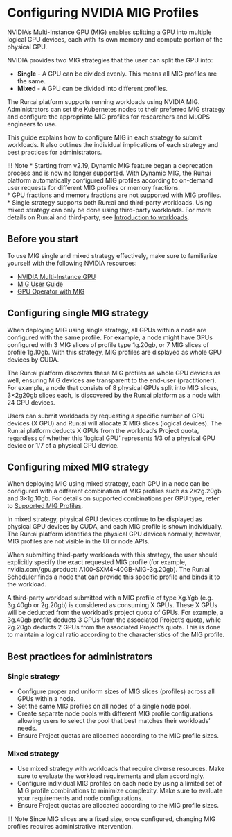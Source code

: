 # Configuring NVIDIA MIG Profiles

NVIDIA’s Multi-Instance GPU (MIG) enables splitting a GPU into multiple logical GPU devices, each with its own memory and compute portion of the physical GPU. 

NVIDIA provides two MIG strategies that the user can split the GPU into:

* __Single__ - A GPU can be divided evenly. This means all MIG profiles are the same. 
* __Mixed__ - A GPU can be divided into different profiles. 

The Run:ai platform supports running workloads using NVIDIA MIG. Administrators can set the Kubernetes nodes to their preferred MIG strategy and configure the appropriate MIG profiles for researchers and MLOPS engineers to use. 

This guide explains how to configure MIG in each strategy to submit workloads. It also outlines the individual implications of each strategy and best practices for administrators.

!!! Note
    * Starting from v2.19, Dynamic MIG feature began a deprecation process and is now no longer supported. With Dynamic MIG, the Run:ai platform automatically configured MIG profiles according to on-demand user requests for different MIG profiles or memory fractions.  
    * GPU fractions and memory fractions are not supported with MIG profiles.
    * Single strategy supports both Run:ai and third-party workloads. Using mixed strategy can only be done using third-party workloads. For more details on Run:ai and third-party, see [Introduction to workloads](../../workloads/overviews/introduction-to-workloads.md).

## Before you start

To use MIG single and mixed strategy effectively, make sure to familiarize yourself with the following NVIDIA resources:

* [NVIDIA Multi-Instance GPU](https://www.nvidia.com/en-eu/technologies/multi-instance-gpu/)
* [MIG User Guide](https://docs.nvidia.com/datacenter/tesla/mig-user-guide/index.html) 
* [GPU Operator with MIG](https://docs.nvidia.com/datacenter/cloud-native/gpu-operator/latest/gpu-operator-mig.html) 

## Configuring single MIG strategy

When deploying MIG using single strategy, all GPUs within a node are configured with the same profile. For example, a node might have GPUs configured with 3 MIG slices of profile type 1g.20gb, or 7 MIG slices of profile 1g.10gb. With this strategy, MIG profiles are displayed as whole GPU devices by CUDA. 

The Run:ai platform discovers these MIG profiles as whole GPU devices as well, ensuring MIG devices are transparent to the end-user (practitioner). For example, a node that consists of 8 physical GPUs split into MIG slices, 3×2g20gb slices each, is discovered by the Run:ai platform as a node with 24 GPU devices.

Users can submit workloads by requesting a specific number of GPU devices (X GPU) and Run:ai will allocate X MIG slices (logical devices). The Run:ai platform deducts X GPUs from the workload’s Project quota, regardless of whether this ‘logical GPU’ represents 1/3 of a physical GPU device or 1/7 of a physical GPU device.

## Configuring mixed MIG strategy

When deploying MIG using mixed strategy, each GPU in a node can be configured with a different combination of MIG profiles such as 2×2g.20gb and 3×1g.10gb. For details on supported combinations per GPU type, refer to [Supported MIG Profiles](https://docs.nvidia.com/datacenter/tesla/mig-user-guide/index.html#supported-mig-profiles).

In mixed strategy, physical GPU devices continue to be displayed as physical GPU devices by CUDA, and each MIG profile is shown individually. The Run:ai platform identifies the physical GPU devices normally, however, MIG profiles are not visible in the UI or node APIs. 

When submitting third-party workloads with this strategy, the user should explicitly specify the exact requested MIG profile (for example, nvidia.com/gpu.product: A100-SXM4-40GB-MIG-3g.20gb). The Run:ai Scheduler finds a node that can provide this specific profile and binds it to the workload. 

A third-party workload submitted with a MIG profile of type Xg.Ygb (e.g. 3g.40gb or 2g.20gb) is considered as consuming X GPUs. These X GPUs will be deducted from the workload’s project quota of GPUs. For example, a 3g.40gb profile deducts 3 GPUs from the associated Project’s quota, while 2g.20gb deducts 2 GPUs from the associated Project’s quota. This is done to maintain a logical ratio according to the characteristics of the MIG profile. 

## Best practices for administrators

### Single strategy

* Configure proper and uniform sizes of MIG slices (profiles) across all GPUs within a node.
* Set the same MIG profiles on all nodes of a single node pool. 
* Create separate node pools with different MIG profile configurations allowing users to select the pool that best matches their workloads’ needs. 
* Ensure Project quotas are allocated according to the MIG profile sizes.

### Mixed strategy
* Use mixed strategy with workloads that require diverse resources. Make sure to evaluate the workload requirements and plan accordingly.
* Configure individual MIG profiles on each node by using a limited set of MIG profile combinations to minimize complexity. Make sure to evaluate your requirements and node configurations. 
* Ensure Project quotas are allocated according to the MIG profile sizes.

!!! Note
    Since MIG slices are a fixed size, once configured, changing MIG profiles requires administrative intervention.

